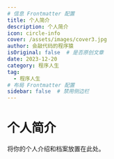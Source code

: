 ```yaml
---
# 信息 Frontmatter 配置
title: 个人简介
description: 个人简介
icon: circle-info
cover: /assets/images/cover3.jpg
author: 会敲代码的程序猿
isOriginal: false  # 是否原创文章
date: 2023-12-20
category: 程序人生
tag:
  - 程序人生
# 布局 Frontmatter 配置
sidebar: false  # 禁用侧边栏
---
```


# 个人简介

将你的个人介绍和档案放置在此处。
